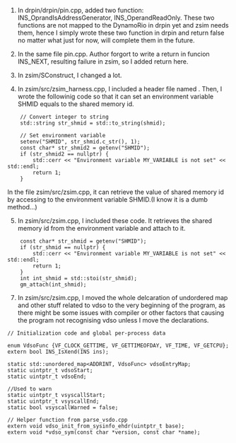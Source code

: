 1. In drpin/drpin/pin.cpp, added two function: INS_OprandIsAddressGenerator, INS_OperandReadOnly. These two functions are not mapped to the DynamoRio in drpin yet and zsim needs them, hence I simply wrote these two function in drpin and return false no matter what just for now, will complete them in the future.

2. In the same file pin.cpp. Author forgort to write a return in funcion INS_NEXT, resulting failure in zsim, so I added return here.

3. In zsim/SConstruct, I changed a lot.

4. In zsim/src/zsim_harness.cpp, I included a header file named <cstdlib>. Then, I wrote the followinig code so that it can set an environment variable SHMID equals to the shared memory id.
```
    // Convert integer to string
    std::string str_shmid = std::to_string(shmid);

    // Set environment variable
    setenv("SHMID", str_shmid.c_str(), 1);
    const char* str_shmid2 = getenv("SHMID");
    if (str_shmid2 == nullptr) {
        std::cerr << "Environment variable MY_VARIABLE is not set" << std::endl;
        return 1;
    }
```
In the file zsim/src/zsim.cpp, it can retrieve the value of shared memory id by accessing to the environment variable SHMID.(I know it is a dumb method...)

5. In zsim/src/zsim.cpp, I included these code. It retrieves the shared memory id from the environment variable and attach to it.
```
    const char* str_shmid = getenv("SHMID");
    if (str_shmid == nullptr) {
        std::cerr << "Environment variable MY_VARIABLE is not set" << std::endl;
        return 1;
    }
    int int_shmid = std::stoi(str_shmid);
    gm_attach(int_shmid);
```
7. In zsim/src/zsim.cpp, I moved the whole delcaration of undordered map and other stuff related to vdso to the very beginning of the program, as there might be some issues with compiler or other factors that causing the program not recognising vdso unless I move the declarations.
```
// Initialization code and global per-process data

enum VdsoFunc {VF_CLOCK_GETTIME, VF_GETTIMEOFDAY, VF_TIME, VF_GETCPU};
extern bool INS_IsXend(INS ins);

static std::unordered_map<ADDRINT, VdsoFunc> vdsoEntryMap;
static uintptr_t vdsoStart;
static uintptr_t vdsoEnd;

//Used to warn
static uintptr_t vsyscallStart;
static uintptr_t vsyscallEnd;
static bool vsyscallWarned = false;

// Helper function from parse_vsdo.cpp
extern void vdso_init_from_sysinfo_ehdr(uintptr_t base);
extern void *vdso_sym(const char *version, const char *name);
```
